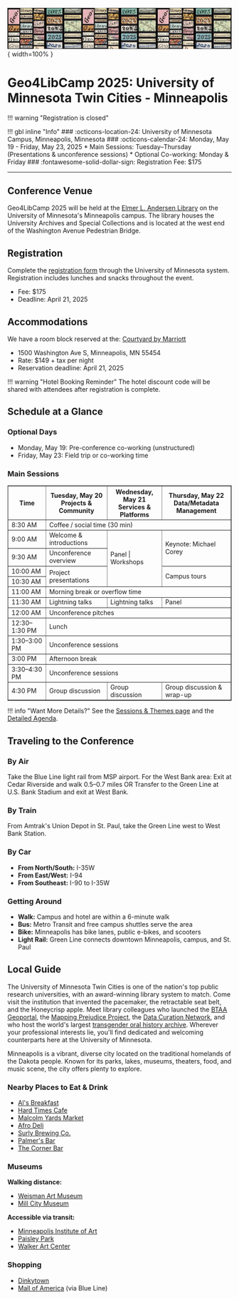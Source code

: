 ![Geo4LibCamp 2025 banner](../images/banner-2025.png){ width=100% }

# Geo4LibCamp 2025: University of Minnesota Twin Cities - Minneapolis

!!! warning "Registration is closed"
      
      
!!! gbl inline "Info"
    ### :octicons-location-24: University of Minnesota Campus, Minneapolis, Minnesota
    ### :octicons-calendar-24: Monday, May 19 - Friday, May 23, 2025
    * Main Sessions: Tuesday–Thursday (Presentations & unconference sessions)
    * Optional Co-working: Monday & Friday
    ### :fontawesome-solid-dollar-sign: Registration Fee: $175

---

## Conference Venue
Geo4LibCamp 2025 will be held at the [Elmer L. Andersen Library](https://www.lib.umn.edu/spaces/andersen) on the University of Minnesota's Minneapolis campus. The library houses the University Archives and Special Collections and is located at the west end of the Washington Avenue Pedestrian Bridge.

## Registration
Complete the [registration form](https://learning.umn.edu/portal/events/reg/participantTypeSelection.do?method=load&entityId=54713343) through the University of Minnesota system. Registration includes lunches and snacks throughout the event.

- Fee: $175
- Deadline: April 21, 2025

## Accommodations
We have a room block reserved at the:
[Courtyard by Marriott](https://www.marriott.com/en-us/hotels/mspdc-courtyard-minneapolis-downtown/overview/)

- 1500 Washington Ave S, Minneapolis, MN 55454
- Rate: $149 + tax per night
- Reservation deadline: April 21, 2025

!!! warning "Hotel Booking Reminder"
    The hotel discount code will be shared with attendees after registration is complete.

## Schedule at a Glance
### Optional Days
- Monday, May 19: Pre-conference co-working (unstructured)
- Friday, May 23: Field trip or co-working time

### Main Sessions

<table border="1" cellpadding="6" cellspacing="0">
  <thead>
    <tr>
      <th>Time</th>
      <th>Tuesday, May 20 <br>Projects & Community </th>
      <th>Wednesday, May 21<br>Services & Platforms</th>
      <th>Thursday, May 22 <br> Data/Metadata Management</th>
    </tr>
  </thead>
  <tbody>
    <tr>
      <td>8:30 AM</td>
      <td colspan="3">Coffee / social time (30 min)</td>
    </tr>
    <tr>
      <td>9:00 AM</td>
      <td>Welcome & introductions</td>
      <td rowspan="4">Panel | Workshops</td>
      <td rowspan="2">Keynote: Michael Corey</td>
    </tr>
    <tr>
      <td>9:30 AM</td>
      <td>Unconference overview</td>
    </tr>
    <tr>
      <td>10:00 AM</td>
      <td rowspan="2">Project presentations</td>
      <td rowspan="2">Campus tours</td>
    </tr>
        <tr>
      <td>10:30 AM</td>
    </tr>
    <tr>
      <td>11:00 AM</td>
      <td colspan="3">Morning break or overflow time</td>
    </tr>
    <tr>
      <td>11:30 AM</td>
      <td>Lightning talks</td>
      <td>Lightning talks</td>
      <td>Panel</td>
    </tr>
    <tr>
      <td>12:00 AM</td>
      <td colspan="3">Unconference pitches</td>
    </tr>
    <tr>
      <td>12:30–1:30 PM</td>
      <td colspan="3">Lunch</td>
    </tr>
    <tr>
      <td>1:30–3:00 PM</td>
      <td  colspan="3">Unconference sessions</td>
    </tr>
    <tr>
      <td>3:00 PM</td>
      <td colspan="3">Afternoon break</td>
    </tr>
    <tr>
      <td>3:30–4:30 PM</td>
      <td  colspan="3">Unconference sessions</td>
    </tr>
    <tr>
      <td>4:30 PM</td>
      <td>Group discussion</td>
      <td>Group discussion</td>
      <td>Group discussion & wrap-up</td>
    </tr>
  </tbody>
</table>

!!! info "Want More Details?"
    See the [Sessions & Themes page](sessions.md) and the [Detailed Agenda](agenda.md).

## Traveling to the Conference
### By Air
Take the Blue Line light rail from MSP airport. For the West Bank area: Exit at Cedar Riverside and walk 0.5–0.7 miles OR Transfer to the Green Line at U.S. Bank Stadium and exit at West Bank.

### By Train
From Amtrak's Union Depot in St. Paul, take the Green Line west to West Bank Station.

### By Car
- **From North/South:** I-35W
- **From East/West:** I-94
- **From Southeast:** I-90 to I-35W

### Getting Around
- **Walk:** Campus and hotel are within a 6-minute walk
- **Bus:** Metro Transit and free campus shuttles serve the area
- **Bike:** Minneapolis has bike lanes, public e-bikes, and scooters
- **Light Rail:** Green Line connects downtown Minneapolis, campus, and St. Paul

## Local Guide

The University of Minnesota Twin Cities is one of the nation's top public research universities, with an award-winning library system to match.  Come visit the institution that invented the pacemaker, the retractable seat belt, and the Honeycrisp apple. Meet library colleagues who launched the [BTAA Geoportal](https://geo.btaa.org), the [Mapping Prejudice Project](https://mappingprejudice.umn.edu), the [Data Curation Network](https://datacurationnetwork.org), and who host the world's largest [transgender oral history archive](https://www.lib.umn.edu/collections/special/tretter/transgender-oral-history-project). Wherever your professional interests lie, you'll find dedicated and welcoming counterparts here at the University of Minnesota.

Minneapolis is a vibrant, diverse city located on the traditional homelands of the Dakota people. Known for its parks, lakes, museums, theaters, food, and music scene, the city offers plenty to explore. 

### Nearby Places to Eat & Drink
- [Al's Breakfast](https://www.alsbreakfastmpls.com/)
- [Hard Times Cafe](https://www.facebook.com/hardtimescafe/)
- [Malcolm Yards Market](https://malcolmyards.market/)
- [Afro Deli](https://www.afrodeli.com)
- [Surly Brewing Co.](https://surlybrewing.com/)
- [Palmer's Bar](https://palmers-bar.com/home)
- [The Corner Bar](https://thecorner.bar)

### Museums
**Walking distance:**
- [Weisman Art Museum](https://wam.umn.edu/)
- [Mill City Museum](https://www.mnhs.org/millcity)

**Accessible via transit:**
- [Minneapolis Institute of Art](https://new.artsmia.org/exhibitions)
- [Paisley Park](https://www.paisleypark.com/)
- [Walker Art Center](https://walkerart.org/)

### Shopping
- [Dinkytown](https://discoverthecities.com/dinkytown-minneapolis-guide/)
- [Mall of America](https://www.mallofamerica.com/) (via Blue Line)
